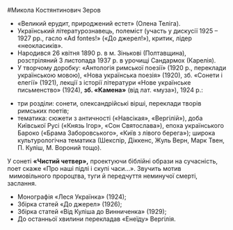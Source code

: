 #Микола Костянтинович Зеров

<ul>
<li style="font-weight: 400;"><span style="font-weight: 400;">&laquo;Великий ерудит, природжений естет&raquo; (Олена Теліга).</span></li>
<li style="font-weight: 400;"><span style="font-weight: 400;">Український літературознавець, полеміст (участь у дискусії 1925 &ndash; 1927 рр., гасло &laquo;Ad fontеs!&raquo; (&laquo;До джерел!&raquo;), критик, лідер &laquo;неокласиків&raquo;.</span></li>
<li style="font-weight: 400;"><span style="font-weight: 400;">Народився 26 квітня 1890 р. в м. Зінькові (Полтавщина), розстріляний 3 листопада 1937 р. в урочищі Сандармох (Карелія).</span></li>
<li style="font-weight: 400;"><span style="font-weight: 400;">У творчому доробку: &laquo;Антологія римської поезії&raquo; (1920 р., переклади українською мовою), &laquo;Нова українська поезія&raquo; (1920), зб. &laquo;Сонети і елегії&raquo; (1921), лекції з історії літератури &laquo;Нове українське письменство&raquo; (1924), </span><strong>зб. &laquo;Камена&raquo;</strong><span style="font-weight: 400;"> (від лат. &laquo;муза&raquo;), 1924 р.:</span></li>
</ul>
<ul>
<li style="font-weight: 400;"><span style="font-weight: 400;">три розділи: сонети, олександрійські вірші, переклади творів римських поетів;</span></li>
<li style="font-weight: 400;"><span style="font-weight: 400;">тематика: сюжети з античності (&laquo;Навсікая&raquo;, &laquo;Вергілій&raquo;), доба Київської Русі (&laquo;Князь Ігор&raquo;, &laquo;Сон Святослава&raquo;), епоха українського Бароко (&laquo;Брама Заборовського&raquo;, &laquo;Київ з лівого берега&raquo;); широка культурологічна тематика (Шекспір, Діккенс, Жуль Верн, Марк Твен, П.&nbsp;Куліш, М.&nbsp;Вороний тощо).</span></li>
</ul>
<p><span style="font-weight: 400;">У сонеті </span><strong>&laquo;Чистий четвер&raquo;</strong><strong>,</strong><span style="font-weight: 400;"> проектуючи біблійні образи на сучасність, поет скаже &laquo;Про наші підлі і скупі часи...&raquo;. Звучить мотив &nbsp;мимовільного пророцтва, туги й передчуття неминучої смерті, заслання. </span></p>
<ul>
<li style="font-weight: 400;"><span style="font-weight: 400;">Монографія &laquo;Леся Українка&raquo; (1924);</span></li>
<li style="font-weight: 400;"><span style="font-weight: 400;">Збірка статей &laquo;До джерел&raquo; (1926);</span></li>
<li style="font-weight: 400;"><span style="font-weight: 400;">Збірка статей &laquo;Від Куліша до Винниченка&raquo; (1929);</span></li>
<li style="font-weight: 400;"><span style="font-weight: 400;">До останньої хвилини перекладав &laquo;Енеїду&raquo; Вергілія. </span></li>
</ul>